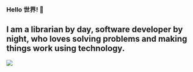 ### Hello 世界! 👋

I am a librarian by day, software developer by night, who loves solving problems and making things work using technology. 
---
<a href="https://github.com/zealousAnemone/github-readme-stats">
  <img align="center" src="https://github-readme-stats.vercel.app/api?username=zealousAnemone&show_icons=true&theme=algolia" />
</a>
<!--
**zealousAnemone/zealousAnemone** is a ✨ _special_ ✨ repository because its `README.md` (this file) appears on your GitHub profile.

Here are some ideas to get you started:

- 🔭 I’m currently working on ...
- 🌱 I’m currently learning ...
- 👯 I’m looking to collaborate on ...
- 🤔 I’m looking for help with ...
- 💬 Ask me about ...
- 📫 How to reach me: ...
- 😄 Pronouns: ...
- ⚡ Fun fact: ...
-->
